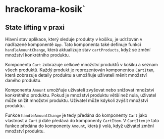 # hrackorama-kosik`

## State lifting v praxi

Hlavní stav aplikace, který sleduje produkty v košíku, je udržován v nadřazené komponentě `App`. Tato komponenta také definuje funkci `handleAmountChange`, která aktualizuje stav `cartProducts`, když se změní množství konkrétního produktu.

Komponenta `Cart` zobrazuje celkové množství produktů v košíku a seznam všech produktů. Každý produkt je reprezentován komponentou `CartItem`, která zobrazuje detaily produktu a umožňuje uživateli měnit množství daného produktu.

Komponenta `Amount` umožňuje uživateli zvyšovat nebo snižovat množství konkrétního produktu. Pokud je množství produktu větší než nula, uživatel může snížit množství produktu. Uživatel může kdykoli zvýšit množství produktu.

Funkce `handleAmountChange` je tedy předána do komponenty `Cart` jako vlastnost a `Cart` ji dále předává do komponenty `CartItem`. V `CartItem` je tato funkce předána do komponenty `Amount`, která ji volá, když uživatel změní množství produktu.
